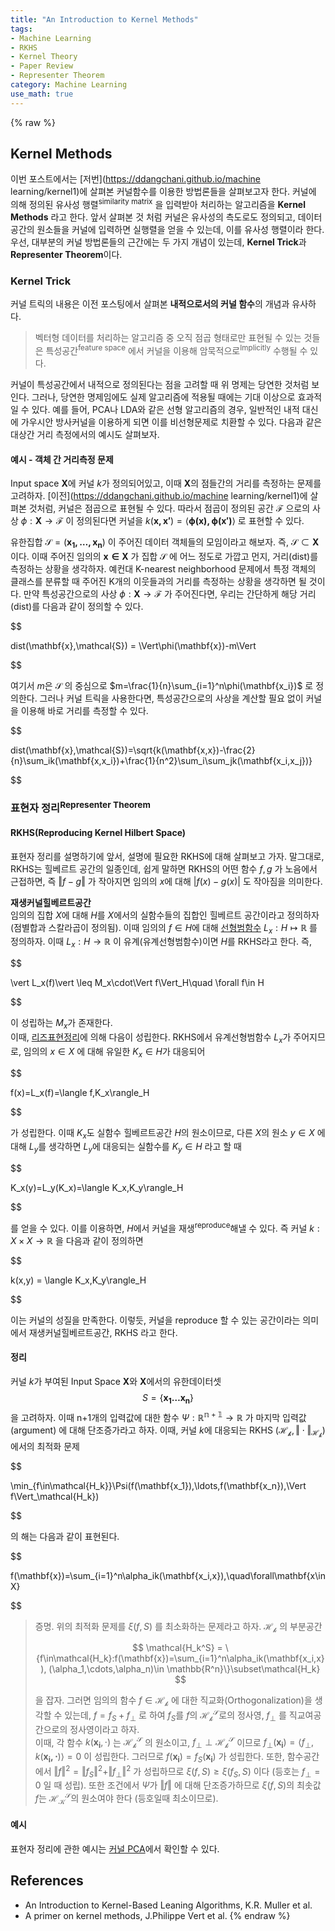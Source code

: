 ```yaml
---
title: "An Introduction to Kernel Methods"
tags:
- Machine Learning
- RKHS
- Kernel Theory
- Paper Review
- Representer Theorem
category: Machine Learning
use_math: true
---
```

{% raw %}
  
## Kernel Methods
이번 포스트에서는 [저번](https://ddangchani.github.io/machine learning/kernel1)에 살펴본 커널함수를 이용한 방법론들을 살펴보고자 한다. 커널에 의해 정의된 유사성 행렬<sup>similarity matrix</sup> 을 입력받아 처리하는 알고리즘을 **Kernel Methods** 라고 한다. 앞서 살펴본 것 처럼 커널은 유사성의 측도로도 정의되고, 데이터공간의 원소들을 커널에 입력하면 실행렬을 얻을 수 있는데, 이를 유사성 행렬이라 한다. 우선, 대부분의 커널 방법론들의 근간에는 두 가지 개념이 있는데, **Kernel Trick**과 **Representer Theorem**이다. 

### Kernel Trick
커널 트릭의 내용은 이전 포스팅에서 살펴본 **내적으로서의 커널 함수**의 개념과 유사하다.   
> 벡터형 데이터를 처리하는 알고리즘 중 오직 점곱 형태로만 표현될 수 있는 것들은 특성공간<sup>feature space</sup> 에서 커널을 이용해 암묵적으로<sup>Implicitly</sup> 수행될 수 있다.

커널이 특성공간에서 내적으로 정의된다는 점을 고려할 때 위 명제는 당연한 것처럼 보인다. 그러나, 당연한 명제임에도 실제 알고리즘에 적용될 때에는 기대 이상으로 효과적일 수 있다. 예를 들어, PCA나 LDA와 같은 선형 알고리즘의 경우, 일반적인 내적 대신에 가우시안 방사커널을 이용하게 되면 이를 비선형문제로 치환할 수 있다. 다음과 같은 대상간 거리 측정에서의 예시도 살펴보자.   
#### 예시 - 객체 간 거리측정 문제
Input space $\mathbf{X}$에 커널 $k$가 정의되어있고, 이때 $\mathbf{X}$의 점들간의 거리를 측정하는 문제를 고려하자. [이전](https://ddangchani.github.io/machine learning/kernel1)에 살펴본 것처럼, 커널은 점곱으로 표현될 수 있다. 따라서 점곱이 정의된 공간 $\mathcal{F}$ 으로의 사상 $\phi:\mathbf{X}\to \mathcal{F}$ 이 정의된다면 커널을 $k(\mathbf{x,x'})=\langle\mathbf{\phi(x),\phi(x')}\rangle$ 로 표현할 수 있다.   

유한집합 $\mathcal{S}=(\mathbf{x_1,\ldots,x_n})$ 이 주어진 데이터 객체들의 모임이라고 해보자. 즉, $\mathcal{S}\subset\mathbf{X}$ 이다. 이때 주어진 임의의 $\mathbf{x\in X}$ 가 집합 $\mathcal{S}$ 에 어느 정도로 가깝고 먼지, 거리(dist)를 측정하는 상황을 생각하자. 예컨대 K-nearest neighborhood 문제에서 특정 객체의 클래스를 분류할 때 주어진 K개의 이웃들과의 거리를 측정하는 상황을 생각하면 될 것이다. 만약 특성공간으로의 사상 $\phi:\mathbf{X}\to \mathcal{F}$ 가 주어진다면, 우리는 간단하게 해당 거리(dist)를 다음과 같이 정의할 수 있다.   

$$

dist(\mathbf{x},\mathcal{S}) = \Vert\phi(\mathbf{x})-m\Vert

$$   

여기서 $m$은 $\mathcal{S}$ 의 중심으로 $m=\frac{1}{n}\sum_{i=1}^n\phi(\mathbf{x_i})$ 로 정의한다. 그러나 커널 트릭을 사용한다면, 특성공간으로의 사상을 계산할 필요 없이 커널을 이용해 바로 거리를 측정할 수 있다.   

$$

dist(\mathbf{x},\mathcal{S})=\sqrt{k(\mathbf{x,x})-\frac{2}{n}\sum_ik(\mathbf{x,x_i})+\frac{1}{n^2}\sum_i\sum_jk(\mathbf{x_i,x_j})}

$$   

### 표현자 정리<sup>Representer Theorem</sup>   
#### RKHS(Reproducing Kernel Hilbert Space)
표현자 정리를 설명하기에 앞서, 설명에 필요한 RKHS에 대해 살펴보고 가자. 말그대로, RKHS는 힐베르트 공간의 일종인데, 쉽게 말하면 RKHS의 어떤 함수 $f,g$ 가 노음에서 근접하면, 즉 $\Vert f-g\Vert$ 가 작아지면 임의의 $x$에 대해 $\vert f(x)-g(x)\vert$ 도 작아짐을 의미한다.   

**재생커널힐베르트공간**   
임의의 집합 $X$에 대해 $H$를 $X$에서의 실함수들의 집합인 힐베르트 공간이라고 정의하자(점별합과 스칼라곱이 정의됨). 이때 임의의 $f\in H$에 대해 [선형범함수](https://ddangchani.github.io/mathematics/실해석학12) $L_x:H\mapsto \mathbb{R}$ 를 정의하자. 이때 $L_x:H\to \mathbb{R}$ 이 유계(유계선형범함수)이면 $H$를 RKHS라고 한다. 즉,    

$$

\vert L_x(f)\vert \leq M_x\cdot\Vert f\Vert_H\quad \forall f\in H

$$   

이 성립하는 $M_x$가 존재한다.    
이때, [리즈표현정리](https://ddangchani.github.io/mathematics/실해석학12)에 의해 다음이 성립한다. RKHS에서 유계선형범함수 $L_x$가 주어지므로, 임의의 $x\in X$ 에 대해 유일한 $K_x\in H$가 대응되어   

$$

f(x)=L_x(f)=\langle f,K_x\rangle_H

$$   

가 성립한다. 이때 $K_x$도 실함수 힐베르트공간 $H$의 원소이므로, 다른 
$X$의 원소 $y\in X$ 에 대해 $L_y$를 생각하면 $L_y$에 대응되는 실함수를 $K_y\in H$ 라고 할 때   

$$

K_x(y)=L_y(K_x)=\langle K_x,K_y\rangle_H

$$

를 얻을 수 있다. 이를 이용하면, $H$에서 커널을 재생<sup>reproduce</sup>해낼 수 있다. 즉 커널 $k:X\times X\to \mathbb{R}$ 을 다음과 같이 정의하면   

$$

k(x,y) = \langle K_x,K_y\rangle_H

$$   

이는 커널의 성질을 만족한다. 이렇듯, 커널을 reproduce 할 수 있는 공간이라는 의미에서 재생커널힐베르트공간, RKHS 라고 한다.   

#### 정리
커널 $k$가 부여된 Input Space $\mathbf{X}$와 $\mathbf{X}$에서의 유한데이터셋 $$S=\{\mathbf{x_1\ldots x_n}\}$$ 을 고려하자. 이때 n+1개의 입력값에 대한 함수 $\Psi:\mathbb{R^{n+1}\to R}$ 가 마지막 입력값(argument) 에 대해 단조증가라고 하자. 이때, 커널 $k$에 대응되는 RKHS $(\mathcal{H_k},\Vert\cdot\Vert_\mathcal{H_k})$에서의 최적화 문제   

$$

\min_{f\in\mathcal{H_k}}\Psi(f(\mathbf{x_1}),\ldots,f(\mathbf{x_n}),\Vert f\Vert_\mathcal{H_k})

$$   

의 해는 다음과 같이 표현된다.   

$$

f(\mathbf{x})=\sum_{i=1}^n\alpha_ik(\mathbf{x_i,x}),\quad\forall\mathbf{x\in X}

$$   

> 증명.
> 위의 최적화 문제를 $\xi(f,S)$ 를 최소화하는 문제라고 하자. $\mathcal{H_k}$ 의 부분공간   
> 
> $$ \mathcal{H_k^S} = \{f\in\mathcal{H_k}:f(\mathbf{x})=\sum_{i=1}^n\alpha_ik(\mathbf{x_i,x}), (\alpha_1,\cdots,\alpha_n)\in \mathbb{R^n}\}\subset\mathcal{H_k} $$   
> 
> 을 잡자. 그러면 임의의 함수 $f\in\mathcal{H_k}$ 에 대한 직교화(Orthogonalization)을 생각할 수 있는데, $f=f_S+f_\perp$ 로 하여 $f_S$를 $f$의 $\mathcal{H_k^S}$로의 정사영, $f_\perp$ 를 직교여공간으로의 정사영이라고 하자.   
> 이때, 각 함수 $k(\mathbf{x_i},\cdot)$ 는 $\mathcal{H_k^S}$ 의 원소이고, $f_\perp\perp\mathcal{H_k^S}$ 이므로 $f_\perp(\mathbf{x_i})=\langle f_\perp,k(\mathbf{x_i,\cdot})\rangle = 0$ 이 성립한다. 그러므로 $f(\mathbf{x_i})=f_S(\mathbf{x_i})$ 가 성립한다.
> 또한, 함수공간에서 $\Vert f\Vert^2 = \Vert f_S\Vert^2+\Vert f_\perp\Vert^2$ 가 성립하므로 $\xi(f,S)\geq\xi(f_S,S)$ 이다 (등호는 $f_\perp=0$ 일 때 성립). 또한 조건에서 $\Psi$가 $\Vert f\Vert$ 에 대해 단조증가하므로 $\xi(f,S)$의 최솟값 $f$는 $\mathcal{H_K^S}$의 원소여야 한다 (등호일때 최소이므로).

#### 예시
표현자 정리에 관한 예시는 [커널 PCA](https://ddangchani.github,io/ml/kernelpca)에서 확인할 수 있다.


## References
- An Introduction to Kernel-Based Leaning Algorithms, K.R. Muller et al.
- A primer on kernel methods, J.Philippe Vert et al.
{% endraw %}